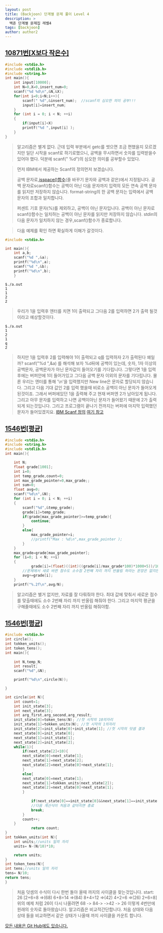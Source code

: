 ```yaml
---
layout: post
title: (Backjoon) 단계별 문제 풀이 Level 4
description: >
  백준 단계별 문제집 레벨4
tags: [backjoon]
author: author2
---
```


## [10871번[X보다 작은수]](https://www.acmicpc.net/problem/10871)
```c
#include <stdio.h>
#include <stdlib.h>
#include <string.h>
int main(){
	int input[10000];
	int N=0,X=0,insert_num=0;
	scanf("%d %d\n",&N,&X);
	for(int i=0;i<N;i++){
		scanf(" %d",&insert_num);  //scanf의 심오한 의미 공부!!!
		input[i]=insert_num;
	}
	for (int i = 0; i < N; ++i)
	{
		if(input[i]<X)
		printf("%d ",input[i] );
	}
}
```
>알고리즘은 별게 없다. 근데 입력 부분에서 getc를 썻으면 조금 편했을지 모르겠지만
>일단 시작을 scanf로 하기로했으니, 공백을 무시하면서 숫자를 입력받을수 있어야 했다.
>덕분에 scanf(" %d")의 심오한 의미를 공부할수 있었다.

>먼저 IBM에서 제공하는 Scanf의 정의먼저 보겠습니다.
>
>공백 문자로,[isspace()함수](https://www.ibm.com/support/knowledgecenter/ko/ssw_ibm_i_73/rtref/isalnum.htm?view=kc#isalnum)(줄 바꾸기 문자와 공백과 같은)에서 지정됩니다.
>공백 문자로scanf()함수는 공백이 아닌 다음 문자까지 입력의 모든 연속 공백 문자를 읽지만 저장하지 않습니다. 
>format-string의 한 공백 문자는 입력에서 공백 문자의 조합과 일치합니다.
>
>퍼센트 기호 문자(%)를 제외하고, 공백이 아닌 문자입니다.
>공백이 아닌 문자로scanf()함수는 일치하는 공백이 아닌 문자를 읽지만 저장하지 않습니다.
>stdin의 다음 문자가 일치하지 않는 경우,scanf()함수가 종료합니다.


>다음 예제를 확인 하면 확실하게 이해가 갈것이다.
```c
#include <stdio.h>

int main(){
	int a,b;
	scanf("%d ",&a);
	printf("%d\n",a);
	scanf("%d ",&b);
	printf("%d\n",b);
	}
```
```shell
$./a.out
1
1
2
2
```
>우리가 1을 입력후 엔터를 치면 1이 출력되고
>그다음 2를 입력하면 2가 출력 될것이라고 예상할것이다.
```shell
$./a.out
1
2
1
q
2
```
>하지만 1을 입력후 2를 입력해야 1이 출력되고 q를 입력하자 2가 출력된다 왜일까?
>scanf("%d ",&a) 를 해석해 보자 %d뒤에 공백이 있는데,
>숫자, 1자 이상의 공백문자, 공백문자가 아닌 문자값이 들어오기를 기다립니다.
>그렇다면 1을 입력후에는 버퍼안에 1이 들어가있고
>그다음 공백 문자 이외의 문자를 기다립니다.
>물론 우리는 엔터를 통해 '\n'을 입력했지만 New line은 문자로 할당되지 않습니다.
>그리고 다음 기대 값인 2를 입력 했을때 비로소 공백이 아닌 문자가 들어오게 된것이죠.
>그래서 버퍼에있던 1을 출력해 주고 현재 버퍼엔 2가 남아있게 됩니다.
>그리고 아무 문자를 입력하고 나면 공백이아닌 문자가 들어왔기 때문에
>2가 출력되게 되는것입니다.
>그리고 프로그램이 끝나기 전까지는 버퍼에 마지막 입력했던 문자가 들어있겠지요.
[IBM Scanf 정의](https://www.ibm.com/support/knowledgecenter/ko/ssw_ibm_i_73/rtref/scanf.htm)
[여기 참고](http://electro-don.tistory.com/entry/scanf-n-%EA%B4%80%EB%A0%A8)
## [1546번[평균]](https://www.acmicpc.net/problem/1546)
```c
#include <stdio.h>
#include <string.h>
#include <stdlib.h>
int main(){

	int N;
	float grade[1001];
	int i=0;
	int temp_grade,count=0;
	int max_grade_pointer=0,max_grade;;
	int sum=0;
	float avg=0;
	scanf("%d\n",&N);
	for (int i = 0; i < N; ++i)
	{
		scanf("%d",&temp_grade);
		grade[i]=temp_grade;
		if(grade[max_grade_pointer]>=temp_grade){
			continue;
		}
		else{
			max_grade_pointer=i;
			//printf("Max : %d\n",max_grade_pointer );
		}
	}
	max_grade=grade[max_grade_pointer];
	for (i=0; i < N; ++i)
	{
			grade[i]=(float)((int)((grade[i]/max_grade*100)*1000+5))/1000;
		//문제에서 새로 바뀐 점수도 소수점 2번째 자리 까지 반올림 하라는 문장은 없지만 그렇게 해줘야댐
		avg+=grade[i];
	}
	printf("%.2f\n",avg/N);
```
>알고리즘은 별거 없지만, 자료를 잘 다뤄줘야 한다. 
>최대 값에 맞춰서 새로운 점수를 맞출때에도 소수 2번째 자리 까지 반올림 해줘야 한다.
>그리고 마지막 평균을 구해줄때에도 소수 2번째 자리 까지 반올림 해줘야함.

## [1546번[평균]](https://www.acmicpc.net/problem/1546)
```c
#include <stdio.h>
int circle();
int tokken_units();
int token_tens();
int main(){
	
	int N,temp_N;
	int result;
	scanf("%d",&N);

	printf("%d\n",circle(N));

}

int circle(int N){
	int count=1;
	int init_state[3];
	int next_state[3];
	int arg_first,arg_second,arg_result;
	init_state[0]=token_tens(N); //첫 시작의 10의자리 
	init_state[1]=tokken_units(N); //첫 시작의 1의자리
	init_state[2]=init_state[0]+init_state[1]; //첫 시작의 덧셈 결과
	next_state[0]=init_state[0];
	next_state[1]=init_state[1];
	next_state[2]=init_state[2];
	while(1){
		if(next_state[2]<10){
		next_state[0]=next_state[1];
		next_state[1]=next_state[2];
		next_state[2]=next_state[0]+next_state[1];
		}
		else{
		next_state[0]=next_state[1];
		next_state[1]=tokken_units(next_state[2]);
		next_state[2]=next_state[0]+next_state[1];
		}
		
			if(next_state[0]==init_state[0]&&next_state[1]==init_state[1]&&next_state[2]==init_state[2]){
			//다음 계산식이 처음과 같아지면 종료
			break;
		}
		count++;
	}
			return count;
}
int tokken_units(int N){
	int units;//units 일의 자리
	units= N-(N/10)*10;

	return units;
}
int token_tens(N){
int tens;//units 일의 자리
tens= N/10;
return tens;
}
```

>처음 덧셈의 수식이 다시 한번 돌아 올때 까지의 사이클을 찾는것입니다.
>start: 26    [2+6=8 =>(68) 6+8=14 =>(84) 8+4=12 =>(42) 4+2=6 =>(26) 2+6=8]
>위의 예제 처럼 26이 다시 나올려면 68 -> 84-> ->42 -> 26 이렇게 4번만에원래의
>숫자로 돌아왔습니다. 알고리즘은 비교적간단합니다.
>처음 상태와 다음 상태 들을 비교하면서 같은 상태가 나올때 까지 사이클을 카운트 합니다.



[모든 내용은 Git Hub에도 있습니다.](https://github.com/ehdwn1991/Codex/tree/master/backjoon/Level_4)